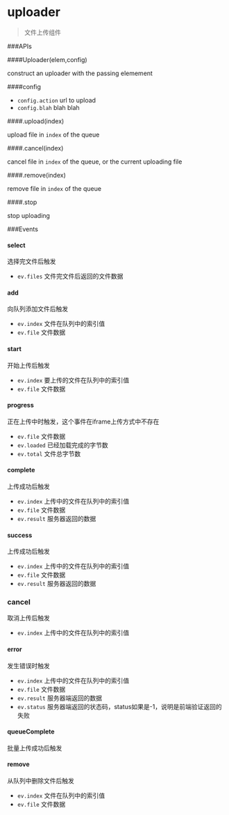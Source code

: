 # uploader

> 文件上传组件


###APIs

####Uploader(elem,config)

construct an uploader with the passing elemement

####config

- `config.action` url to upload
- `config.blah` blah blah

####.upload(index)

upload file in `index` of the queue

####.cancel(index)

cancel file in `index` of the queue, or the current uploading file

####.remove(index)

remove file in `index` of the queue

####.stop

stop uploading


###Events

#### select

选择完文件后触发

- `ev.files` 文件完文件后返回的文件数据

#### add

向队列添加文件后触发

- `ev.index` 文件在队列中的索引值
- `ev.file` 文件数据

#### start

开始上传后触发

- `ev.index` 要上传的文件在队列中的索引值
- `ev.file` 文件数据

#### progress

正在上传中时触发，这个事件在iframe上传方式中不存在

- `ev.file` 文件数据
- `ev.loaded`  已经加载完成的字节数
- `ev.total`  文件总字节数

#### complete

上传成功后触发

- `ev.index` 上传中的文件在队列中的索引值
- `ev.file` 文件数据
- `ev.result` 服务器返回的数据

#### success

上传成功后触发

- `ev.index` 上传中的文件在队列中的索引值
- `ev.file` 文件数据
- `ev.result` 服务器返回的数据

### cancel

取消上传后触发

- `ev.index` 上传中的文件在队列中的索引值

#### error
    
发生错误时触发

- `ev.index` 上传中的文件在队列中的索引值
- `ev.file` 文件数据
- `ev.result` 服务器端返回的数据
- `ev.status` 服务器端返回的状态码，status如果是-1，说明是前端验证返回的失败

#### queueComplete

批量上传成功后触发

#### remove

从队列中删除文件后触发

- `ev.index` 文件在队列中的索引值
- `ev.file` 文件数据